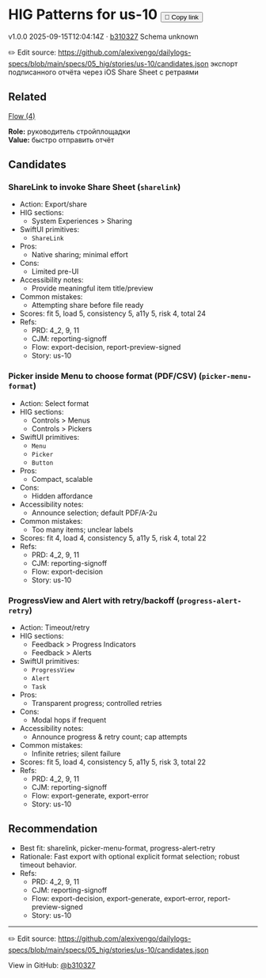 # HIG Patterns for us-10 <button class="copy-link" aria-label="Copy page link" onclick="window.spechubCopyLink && window.spechubCopyLink()">🔗 Copy link</button>

<p class="badges">
  <span class="badge version">v1.0.0</span>
  <span class="badge build">2025-09-15T12:04:14Z · <a href="https://github.com/alexivengo/dailylogs-specs/commit/b310327" target="_blank" rel="noopener" class="sha">b310327</a></span>
  <span class="badge schema unknown">Schema unknown</span>
</p>

✏️ Edit source: https://github.com/alexivengo/dailylogs-specs/blob/main/specs/05_hig/stories/us-10/candidates.json
экспорт подписанного отчёта через iOS Share Sheet с ретраями

## Related
<p>
  <span class="chip"><a href="../stories/index.md#?flow=export-decision,export-error,export-generate,report-preview-signed">Flow (4)</a></span>
</p>

**Role:** руководитель стройплощадки  
**Value:** быстро отправить отчёт

## Candidates
### ShareLink to invoke Share Sheet (`sharelink`)
- Action: Export/share
- HIG sections:
  - System Experiences > Sharing
- SwiftUI primitives:
  - `ShareLink`
- Pros:
  - Native sharing; minimal effort
- Cons:
  - Limited pre-UI
- Accessibility notes:
  - Provide meaningful item title/preview
- Common mistakes:
  - Attempting share before file ready
- Scores: fit 5, load 5, consistency 5, a11y 5, risk 4, total 24
- Refs:
  - PRD: 4_2, 9, 11
  - CJM: reporting-signoff
  - Flow: export-decision, report-preview-signed
  - Story: us-10

### Picker inside Menu to choose format (PDF/CSV) (`picker-menu-format`)
- Action: Select format
- HIG sections:
  - Controls > Menus
  - Controls > Pickers
- SwiftUI primitives:
  - `Menu`
  - `Picker`
  - `Button`
- Pros:
  - Compact, scalable
- Cons:
  - Hidden affordance
- Accessibility notes:
  - Announce selection; default PDF/A-2u
- Common mistakes:
  - Too many items; unclear labels
- Scores: fit 4, load 4, consistency 5, a11y 5, risk 4, total 22
- Refs:
  - PRD: 4_2, 9, 11
  - CJM: reporting-signoff
  - Flow: export-decision
  - Story: us-10

### ProgressView and Alert with retry/backoff (`progress-alert-retry`)
- Action: Timeout/retry
- HIG sections:
  - Feedback > Progress Indicators
  - Feedback > Alerts
- SwiftUI primitives:
  - `ProgressView`
  - `Alert`
  - `Task`
- Pros:
  - Transparent progress; controlled retries
- Cons:
  - Modal hops if frequent
- Accessibility notes:
  - Announce progress & retry count; cap attempts
- Common mistakes:
  - Infinite retries; silent failure
- Scores: fit 5, load 4, consistency 5, a11y 5, risk 3, total 22
- Refs:
  - PRD: 4_2, 9, 11
  - CJM: reporting-signoff
  - Flow: export-generate, export-error
  - Story: us-10


## Recommendation
- Best fit: sharelink, picker-menu-format, progress-alert-retry
- Rationale: Fast export with optional explicit format selection; robust timeout behavior.
- Refs:
  - PRD: 4_2, 9, 11
  - CJM: reporting-signoff
  - Flow: export-decision, export-generate, export-error, report-preview-signed
  - Story: us-10
---
✏️ Edit source: https://github.com/alexivengo/dailylogs-specs/blob/main/specs/05_hig/stories/us-10/candidates.json

<p class="page-meta">
  View in GitHub: <a href="https://github.com/alexivengo/dailylogs-specs/commit/b310327" target="_blank" rel="noopener">@b310327</a></p>